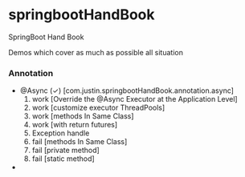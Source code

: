 # springbootHandBook
SpringBoot Hand Book

Demos which cover as much as possible all situation 

### Annotation 
* @Async (✓) [com.justin.springbootHandBook.annotation.async]
  1. work [Override the @Async Executor at the Application Level]
  2. work [customize executor ThreadPools]
  3. work [methods In Same Class]
  4. work [with return futures]
  5. Exception handle
  6. fail [methods In Same Class]
  7. fail [private method]
  8. fail [static method]
* 
